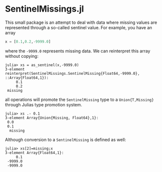 # SentinelMissings.jl


This small package is an attempt to deal with data where missing values are
represented through a so-called sentinel value.
For example, you have an array

```julia
x = [0.1,0.2,-9999.0]
```

where the `-9999.0` represents missing data. We can reinterpret this array without copying:

````
julia> xs = as_sentinel(x,-9999.0)
3-element reinterpret(SentinelMissings.SentinelMissing{Float64,-9999.0}, ::Array{Float64,1}):
     0.1
     0.2
 missing
````

all operations will promote the `SentinelMissing` type to a `Union{T,Missing}` through
Julias type promotion system.

````
julia> xs .- 0.1
3-element Array{Union{Missing, Float64},1}:
 0.0
 0.1
  missing
````

Although conversion to a `SentinelMissing` is defined as well:

````
julia> xs[2]=missing;x
3-element Array{Float64,1}:
     0.1
 -9999.0
 -9999.0
````
